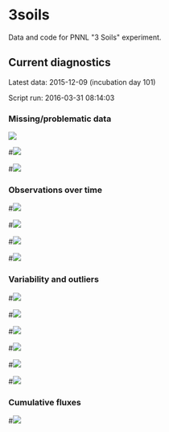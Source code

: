 # 3soils
Data and code for PNNL "3 Soils" experiment.


## Current diagnostics

Latest data: 2015-12-09 (incubation day 101)

Script run: 2016-03-31 08:14:03

### Missing/problematic data

![](https://github.com/bpbond/cpcrw_incubation/blob/master/qc_plots/samples_by_date.png)

#![](https://github.com/bpbond/cpcrw_incubation/blob/master/qc_plots/orphan_samples.png)

#![](https://github.com/bpbond/cpcrw_incubation/blob/master/qc_plots/missing_mass.png)

### Observations over time

#![](https://github.com/bpbond/cpcrw_incubation/blob/master/qc_plots/masses.png)

#![](https://github.com/bpbond/cpcrw_incubation/blob/master/qc_plots/masses_relative.png)

#![](https://github.com/bpbond/cpcrw_incubation/blob/master/qc_plots/CO2_time.png)

#![](https://github.com/bpbond/cpcrw_incubation/blob/master/qc_plots/CH4_time.png)

### Variability and outliers

#![](https://github.com/bpbond/cpcrw_incubation/blob/master/qc_plots/CO2_CV.png)

#![](https://github.com/bpbond/cpcrw_incubation/blob/master/qc_plots/CH4_CV.png)

#![](https://github.com/bpbond/cpcrw_incubation/blob/master/qc_plots/coreCV_combined.png)

#![](https://github.com/bpbond/cpcrw_incubation/blob/master/qc_plots/coreCV_distribution.png)

#![](https://github.com/bpbond/cpcrw_incubation/blob/master/qc_plots/CO2_outliers.png)

#![](https://github.com/bpbond/cpcrw_incubation/blob/master/qc_plots/CH4_outliers.png)

### Cumulative fluxes

#![](https://github.com/bpbond/cpcrw_incubation/blob/master/qc_plots/cumulative_gas.png)
